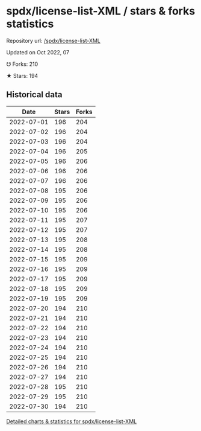 # spdx/license-list-XML / stars & forks statistics

Repository url: [/spdx/license-list-XML](https://github.com/spdx/license-list-XML)

Updated on Oct 2022, 07

☋ Forks: 210

★ Stars: 194

## Historical data
| Date | Stars | Forks |
|------|-------|-------|
| 2022-07-01 | 196 | 204 | 
| 2022-07-02 | 196 | 204 | 
| 2022-07-03 | 196 | 204 | 
| 2022-07-04 | 196 | 205 | 
| 2022-07-05 | 196 | 206 | 
| 2022-07-06 | 196 | 206 | 
| 2022-07-07 | 196 | 206 | 
| 2022-07-08 | 195 | 206 | 
| 2022-07-09 | 195 | 206 | 
| 2022-07-10 | 195 | 206 | 
| 2022-07-11 | 195 | 207 | 
| 2022-07-12 | 195 | 207 | 
| 2022-07-13 | 195 | 208 | 
| 2022-07-14 | 195 | 208 | 
| 2022-07-15 | 195 | 209 | 
| 2022-07-16 | 195 | 209 | 
| 2022-07-17 | 195 | 209 | 
| 2022-07-18 | 195 | 209 | 
| 2022-07-19 | 195 | 209 | 
| 2022-07-20 | 194 | 210 | 
| 2022-07-21 | 194 | 210 | 
| 2022-07-22 | 194 | 210 | 
| 2022-07-23 | 194 | 210 | 
| 2022-07-24 | 194 | 210 | 
| 2022-07-25 | 194 | 210 | 
| 2022-07-26 | 194 | 210 | 
| 2022-07-27 | 194 | 210 | 
| 2022-07-28 | 195 | 210 | 
| 2022-07-29 | 195 | 210 | 
| 2022-07-30 | 194 | 210 | 


[Detailed charts & statistics for spdx/license-list-XML](https://reviewgithub.com/rep/spdx/license-list-XML)
